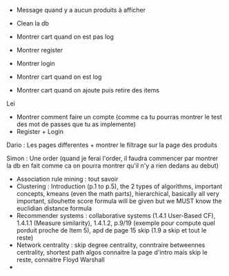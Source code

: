 - Message quand y a aucun produits à afficher
- Clean la db 





- Montrer cart quand on est pas log
- Montrer register
- Montrer login
- Montrer cart quand on est log
- Montrer cart quand on ajoute puis retire des items



Lei
- Montrer comment faire un compte (comme ca tu pourras montrer le test des mot de passes que tu as implemente)
- Register + Login 

Dario : 
Les pages differentes + montrer le filtrage sur la page des produits

Simon :
Une order (quand je ferai l'order, il faudra commencer par montrer la db en fait comme ca on pourra montrer qu'il n'y a rien dedans au debut)

- Association rule mining : tout savoir
- Clustering : Introduction (p.1 to p.5), the 2 types of algorithms, important concepts, kmeans (even the math parts), hierarchical, basically all very important, silouhette score formula will be given but we MUST know the euclidian distance formula
- Recommender systems : collaborative systems (1.4.1 User-Based CF), 1.4.1.1 (Measure similarity), 1.4.1.2, p.9/19 (exemple pour compute quel porduit proche de Item 5), apd de page 15 skip (1.9 a skip et tout le reste)
- Network centrality : skip degree centrality, conntraire betweennes centrality, shortest path algos connaitre la page d'intro mais skip le reste, connaitre Floyd Warshall
- 
